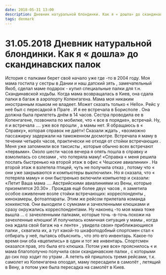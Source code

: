 ```yaml
---
date: 2018-05-31 13:00
description: Дневник натуральной блондинки. Как я « дошла» до скандинавских палок
tags: denmark
---
```

# 31.05.2018 Дневник натуральной блондинки. Как я « дошла» до скандинавских палок

История с палками берет своё начало уже  где -то в 2004 году. Моя мама гостила у сестры в Дании и наш датский зять , замечательный Якоб, сделал маме подарок - купил   специальные палки для т.н. Скандинавской ходьбы. Когда мама возвращалась в Киев, она сдала палки в багаж в аэропорту Копенгагена. Мама моя никаким иностранным языком не владеет. Может сказать только « Hello». Рейс у неё был с пересадкой в Праге . И я ее встречала в Борисполе  . Она должна была прилететь днём в 14 часов. Сестра проводила ее в Копенгагене, позвонила по мобилке, что « все в порядке», встречай. Ну, я и встречала .... уже все прошли , а мамы нет.  Я обращаюсь в « Справку», которая справок не даёт»!  Сказали ждать , «возможно пассажирку задержали на таможенном досмотре. Встречала я маму в течении четырёх часов, практически не отходя от стойки встречающих . Меня уже запомнили все таксисты , которые обычно всех встречают «первыми». Около шести часов вечера я опять пошла в справку и взмолилась со слезами , что потеряла маму! «Справка « меня решила послать быстренько на второй этаж в офис « Чешские авиалинии» . На второй этаж я взлетела птицей, чуть не получила отказ , потому что « они уже закрываются и компьютеры выключили». Но я сказала, что « потеряла маму» и они быстренько включили компьютер и сказали: «Летит Ваша мама .... Австрийскими авиалиниями из Вены, которые приземлятся 20.30» . Прождав ещё  более двух часов , я заметила  особое оживление возле стойки встречающих: корреспонденты , кинокамеры,  фотоаппараты.  Этим же рейсом прилетала команда хоккеистов. Они выходили с сумками и зачехленными клюшками  и сразу окружались корреспондентами.  Ну наконец -то моя мама тоже вышла ... с зачехленными палками, которые точь -в-точь похожи на зачехленные клюшки!  И получилась комичная ситуация у мамы , когда она ждала свой багаж на « ленте»  , увидела свои» приближающиеся палки , схватила их, а тут какой-то шкафоподобный спортсмен стал « отбирать у неё, пытаясь объяснить , что это его инвентарь. Какое-то время они оба «вцепились»  в один и тот же инвентарь. Спортсмен оказался прав, это была его клюшка. Потом  уже все»  прояснилось « и мама благополучно получила свои скандинавские палки , с которыми до сих пор ходит по утрам .   А лететь ей пришлось тремя рейсами, т.к. самолет  из Копенгагена опоздал, маму пересадили в самолёт , летящий в Вену, а потом уже была пересадка на самолёт в Киев.
